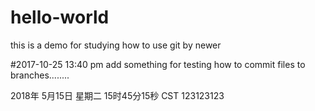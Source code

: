 # hello-world
this is a demo for studying how to use git by newer

#2017-10-25 13:40 pm
add something for testing how to commit files to branches........

2018年 5月15日 星期二 15时45分15秒 CST
123123123